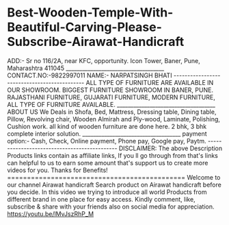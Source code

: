 # Best-Wooden-Temple-With-Beautiful-Carving-Please-Subscribe-Airawat-Handicraft
ADD:- Sr no 116/2A, near KFC, opportunity. Icon Tower, Baner, Pune, Maharashtra 411045  ____________________________________  CONTACT.NO:-9822997011  NAME:- NARPATSINGH BHATI  ---------------------------------------------  ALL TYPE OF FURNITURE ARE AVAILABLE IN OUR SHOWROOM. BIGGEST FURNITURE SHOWROOM IN BANER, PUNE. RAJASTHANI FURNITURE, GUJARATI FURNITURE, MODERN FURNITURE, ALL TYPE OF FURNITURE AVAILABLE.  ____________________________________ ABOUT US We Deals in Shofa, Bed, Mattress, Dressing table, Dining table, Pillow, Revolving chair, Wooden Almirah and Ply-wood, Laminate, Polishing, Cushion work. all kind of wooden furniture are done here. 2 bhk, 3 bhk complete interior solution.  ____________________________________  payment option:- Cash, Check, Online payment, Phone pay, Google pay, Paytm.  ---------------------------------------------  DISCLAIMER: The above Description Products links contain as affiliate links, If you ll go through from that's links can helpful to us to earn some amount that's support us to create more videos for you. Thanks for Benefits!  =============================================  Welcome to our channel Airawat handicraft Search product on Airawat handicraft before you decide. In this video we trying to introduce all world Products from different brand in one place for easy access. Kindly comment, like, subscribe &amp; share with your friends also on social media for appreciation. 
https://youtu.be/lMvJszRhP_M
